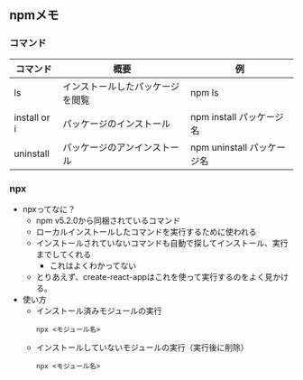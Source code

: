 ﻿## npmメモ

### コマンド
|コマンド|概要|例|
|----|----|----|
|ls|インストールしたパッケージを閲覧|npm ls|
|install or i|パッケージのインストール|npm install パッケージ名|
|uninstall|パッケージのアンインストール|npm uninstall パッケージ名|

### npx
* npxってなに？
  - npm v5.2.0から同梱されているコマンド
  - ローカルインストールしたコマンドを実行するために使われる
  - インストールされていないコマンドも自動で探してインストール、実行までしてくれる
    - これはよくわかってない
  - とりあえず、create-react-appはこれを使って実行するのをよく見かける。
* 使い方
  - インストール済みモジュールの実行  
    ```
    npx <モジュール名> 
    ```
  - インストールしていないモジュールの実行（実行後に削除）  
    ```
    npx <モジュール名> 
    ```